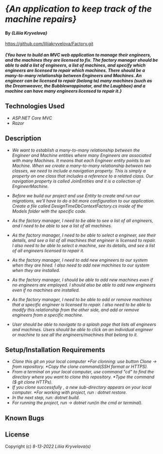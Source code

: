 # _{An application to keep track of the machine repairs}_

#### By _**{Liliia Kryvelova}**_

https://github.com/liliiakryvelova/Factory.git

#### _{You have to build an MVC web application to manage their engineers, and the machines they are licensed to fix. The factory manager should be able to add a list of engineers, a list of machines, and specify which engineers are licensed to repair which machines. There should be a many-to-many relationship between Engineers and Machines. An engineer can be licensed to repair (belong to) many machines (such as the Dreamweaver, the Bubblewrappinator, and the Laughbox) and a machine can have many engineers licensed to repair it.}_

## Technologies Used

* _ASP.NET Core MVC_
* _Razor_

## Description

* _We want to establish a many-to-many relationship between the Engineer and Machine entities where many Engineers are associated with many Machines. It means that each Engineer entity points to an Machine. When we create a many-to-many relationship between two classes, we need to include a navigation property. This is simply a property on  one class that includes a reference to a related class. Our navigation property is called JoinEntities and it is a collection of EngineerMachine._

* _Before we build our project and use Entity to create and run our migrations, we'll have to do a bit more configuration to our application. Create a file called DesignTimeDbContextFactory.cs inside of the Models folder with the specific code._

* _As the factory manager, I need to be able to see a list of all engineers, and I need to be able to see a list of all machines._
* _As the factory manager, I need to be able to select a engineer, see their details, and see a list of all machines that engineer is licensed to repair. I also need to be able to select a machine, see its details, and see a list of all engineers licensed to repair it._
* _As the factory manager, I need to add new engineers to our system when they are hired. I also need to add new machines to our system when they are installed._
* _As the factory manager, I should be able to add new machines even if no engineers are employed. I should also be able to add new engineers even if no machines are installed._
* _As the factory manager, I need to be able to add or remove machines that a specific engineer is licensed to repair. I also need to be able to modify this relationship from the other side, and add or remove engineers from a specific machine._
* _User should be able to navigate to a splash page that lists all engineers and machines. Users should be able to click on an individual engineer or machine to see all the engineers/machines that belong to it._

## Setup/Installation Requirements

* _Clone this git on your local computer *For clonning: use button Clone -> from repository. *Copy the clone command(SSH format or HTTPS)._
* _From a terminal on your local computer, use command "cd" to find the directory where you want to clone this repository. *Type the command ($ git clone HTTPs)._
* _If you clone successfully , a new sub-directory appears on your local computer. *For working with project, run : dotnet restore._
* _In the next step, run: dotnet build._
* _For running the project, run -> dotnet run(in the cmd or terminal)._ 



## Known Bugs


## License


Copyright (c) _8-13-2022_ _Liliia Kryvelova(s)_
